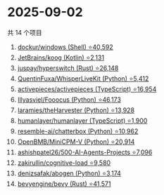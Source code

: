 # 2025-09-02

共 14 个项目

<!-- BEGIN GITHUB -->
<!-- 最后更新时间 2025-09-02 06:08:01 +0800 -->
1. [dockur/windows (Shell) ⭐40,592](https://github.com/dockur/windows)
1. [JetBrains/koog (Kotlin) ⭐2,131](https://github.com/JetBrains/koog)
1. [juspay/hyperswitch (Rust) ⭐26,148](https://github.com/juspay/hyperswitch)
1. [QuentinFuxa/WhisperLiveKit (Python) ⭐5,412](https://github.com/QuentinFuxa/WhisperLiveKit)
1. [activepieces/activepieces (TypeScript) ⭐16,954](https://github.com/activepieces/activepieces)
1. [lllyasviel/Fooocus (Python) ⭐46,173](https://github.com/lllyasviel/Fooocus)
1. [laramies/theHarvester (Python) ⭐13,928](https://github.com/laramies/theHarvester)
1. [humanlayer/humanlayer (TypeScript) ⭐1,900](https://github.com/humanlayer/humanlayer)
1. [resemble-ai/chatterbox (Python) ⭐10,962](https://github.com/resemble-ai/chatterbox)
1. [OpenBMB/MiniCPM-V (Python) ⭐20,914](https://github.com/OpenBMB/MiniCPM-V)
1. [ashishpatel26/500-AI-Agents-Projects ⭐7,096](https://github.com/ashishpatel26/500-AI-Agents-Projects)
1. [zakirullin/cognitive-load ⭐9,580](https://github.com/zakirullin/cognitive-load)
1. [denizsafak/abogen (Python) ⭐3,174](https://github.com/denizsafak/abogen)
1. [bevyengine/bevy (Rust) ⭐41,571](https://github.com/bevyengine/bevy)
<!-- END GITHUB -->
